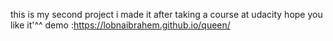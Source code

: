 this is my second project i made it after taking a course at udacity hope you like it'^^
demo :https://lobnaibrahem.github.io/queen/
